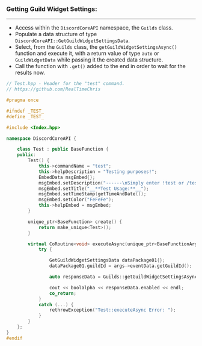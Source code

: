 ### **Getting Guild Widget Settings:**
---
- Access within the `DiscordCoreAPI` namespace, the `Guilds` class.
- Populate a data structure of type `DiscordCoreAPI::GetGuildWidgetSettingsData`.
- Select, from the `Guilds` class, the `getGuildWidgetSettingsAsync()` function and execute it, with a return value of type `auto` or `GuildWidgetData` while passing it the created data structure.
- Call the function with `.get()` added to the end in order to wait for the results now.

```cpp
// Test.hpp - Header for the "test" command.
// https://github.com/RealTimeChris

#pragma once

#ifndef _TEST_
#define _TEST_

#include <Index.hpp>

namespace DiscordCoreAPI {

	class Test : public BaseFunction {
	public:
		Test() {
			this->commandName = "test";
			this->helpDescription = "Testing purposes!";
			EmbedData msgEmbed{};
			msgEmbed.setDescription("------\nSimply enter !test or /test!\n------");
			msgEmbed.setTitle("__**Test Usage:**__");
			msgEmbed.setTimeStamp(getTimeAndDate());
			msgEmbed.setColor("FeFeFe");
			this->helpEmbed = msgEmbed;
		}

		unique_ptr<BaseFunction> create() {
			return make_unique<Test>();
		}

		virtual CoRoutine<void> executeAsync(unique_ptr<BaseFunctionArguments> args) {
			try {

				GetGuildWidgetSettingsData dataPackage01{};
				dataPackage01.guildId = args->eventData.getGuildId();

				auto responseData = Guilds::getGuildWidgetSettingsAsync(dataPackage01).get();

				cout << boolalpha << responseData.enabled << endl;
				co_return;
			}
			catch (...) {
				rethrowException("Test::executeAsync Error: ");
			}
		}
	};
}
#endif
```
